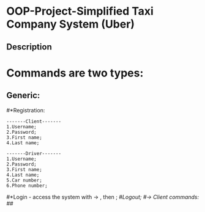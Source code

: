 # OOP-Project-Simplified Taxi Company System (Uber)

## Description

# Commands are two types:
## Generic:
#*Registration:
```
-------Client-------
1.Username;
2.Password;
3.First name;
4.Last name;

-------Driver-------
1.Username;
2.Password;
3.First name;
4.Last name;
5.Car number;
6.Phone number;
```
#*Login - access the system with -> <Username>, then <password>;
#*Logout;
#-> Client commands:
##*
